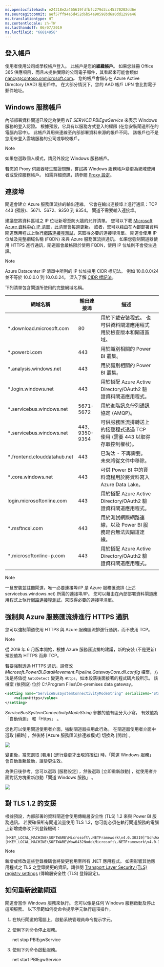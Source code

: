 ```yaml
---
ms.openlocfilehash: e24218e2a465619fdfbfc279d3cc45370202dd6e
ms.sourcegitcommit: aef57ff94a5d452d6b54a90598bd6a0dd1299a46
ms.translationtype: HT
ms.contentlocale: zh-TW
ms.lasthandoff: 06/07/2019
ms.locfileid: "66814858"
---
```

## <a name="sign-in-account"></a>登入帳戶

使用者使用公司或學校帳戶登入。 此帳戶是您的**組織帳戶**。 如果您註冊 Office 365 供應項目，而且未提供實際的公司電子郵件，其看起來可能會類似 nancy@contoso.onmicrosoft.com。 您的帳戶會儲存在 Azure Active Directory (AAD) 租用戶中。 在大部分情況下，您的 AAD 帳戶 UPN 會比對電子郵件地址。

## <a name="windows-service-account"></a>Windows 服務帳戶

內部部署資料閘道已設定為使用 *NT SERVICE\PBIEgwService* 來表示 Windows 服務的登入認證。 根據預設，它具有以服務方式登入的權限 (在您安裝閘道所在的電腦內容中)。 此帳戶與用來連線至內部部署資料來源的帳戶不同。 該帳戶也不是您用來登入雲端服務的公司或學校帳戶。

> [!NOTE]
> 如果您選取個人模式，請另外設定 Windows 服務帳戶。

若您的 Proxy 伺服器發生驗證問題，嘗試將 Windows 服務帳戶變更為網域使用者或受控服務帳戶。 如需詳細資訊，請參閱 [Proxy 設定](../service-gateway-proxy.md#changing-the-gateway-service-account-to-a-domain-user)。

## <a name="ports"></a>連接埠

閘道會建立 Azure 服務匯流排的輸出連線。 它會在輸出連接埠上進行通訊：TCP 443 (預設)、5671、5672、9350 到 9354。  閘道不需要輸入連接埠。

建議您將資料區域之 IP 位址新增至防火牆的允許清單。 您可以下載 [Microsoft Azure 資料中心 IP 清單](https://www.microsoft.com/download/details.aspx?id=41653)，此清單會每週更新。 或者，您可以藉由在內部部署資料閘道應用程式上執行[網路連接埠測試](../service-gateway-onprem-tshoot.md#network-ports-test)，來取得必要的連接埠清單。 閘道會使用 IP 位址及完整網域名稱 (FQDN) 來與 Azure 服務匯流排通訊。 如果您強制閘道器使用 HTTPS 進行通訊，閘道器會嚴格限於使用 FQDN，使用 IP 位址則不會發生通訊。


> [!NOTE]
> Azure Datacenter IP 清單中所列的 IP 位址採用 CIDR 標記法。 例如 10.0.0.0/24 並不等於 10.0.0.0 到 10.0.0.24。 深入了解 [CIDR 標記法](http://whatismyipaddress.com/cidr)。

下列清單包含閘道所使用的完整網域名稱。

| 網域名稱 | 輸出連接埠 | 描述 |  |
|-----------------------------|----------------|--------------------------------------------------------------------------------------------------------------------|---|
| *.download.microsoft.com | 80 | 用於下載安裝程式。 也可供資料閘道應用程式用於檢查版本和閘道區域。 |  |
| *.powerbi.com | 443 | 用於識別相關的 Power BI 叢集。 |  |
| *.analysis.windows.net | 443 | 用於識別相關的 Power BI 叢集。 |  |
| *.login.windows.net | 443 | 用於搭配 Azure Active Directory/OAuth2 驗證資料閘道應用程式。 |  |
| *.servicebus.windows.net | 5671-5672 | 用於進階訊息佇列通訊協定 (AMQP)。 |  |
| *.servicebus.windows.net | 443, 9350-9354 | 可供服務匯流排轉送上的接聽程式透過 TCP 使用 (需要 443 以取得存取控制權杖)。 |  |
| *.frontend.clouddatahub.net | 443 | 已淘汰 - 不再需要。 未來將從文件中移除。 |  |
| *.core.windows.net | 443 | 可供 Power BI 中的資料流程用於將資料寫入 Azure Data Lake。 |  |
| login.microsoftonline.com | 443 | 用於搭配 Azure Active Directory/OAuth2 驗證資料閘道應用程式。 |  |
| *.msftncsi.com | 443 | 用於測試網際網路連線，以及 Power BI 服務是否無法與閘道連線。 |  |
| *.microsoftonline-p.com | 443 | 用於搭配 Azure Active Directory/OAuth2 驗證資料閘道應用程式。 |  |
| | |

> [!NOTE]
> 一旦安裝並註冊閘道，唯一必要連接埠/IP 是 Azure 服務匯流排 (上述 servicebus.windows.net) 所需的連接埠/IP。 您可以藉由在內部部署資料閘道應用程式上執行[網路連接埠測試](../service-gateway-onprem-tshoot.md#network-ports-test)，來取得必要的連接埠清單。

## <a name="forcing-https-communication-with-azure-service-bus"></a>強制與 Azure 服務匯流排進行 HTTPS 通訊

您可以強制閘道使用 HTTPS 與 Azure 服務匯流排進行通訊，而不使用 TCP。

> [!NOTE]
> 從 2019 年 6 月版本開始，根據 Azure 服務匯流排的建議，新的安裝 (不是更新) 預設值為 HTTPS 而非 TCP。

若要強制透過 HTTPS 通訊，請修改 *Microsoft.PowerBI.DataMovement.Pipeline.GatewayCore.dll.config* 檔案，方法是將值從 `AutoDetect` 變更為 `Https`，如本段落後面接著的程式碼片段所示。 該檔案 (依預設) 位於  C:\Program Files\On-premises data gateway。

```xml
<setting name="ServiceBusSystemConnectivityModeString" serializeAs="String">
    <value>Https</value>
</setting>
```

*ServiceBusSystemConnectivityModeString* 參數的值有區分大小寫。 有效值為「自動偵測」  和「Https」  。

您也可以使用閘道使用者介面，強制閘道器採用此行為。 在閘道器使用者介面中選取 [網路]  ，然後將 [Azure 服務匯流排連線模式]  切換為 [開啟]  。

![](./media/gateway-onprem-accounts-ports-more/gw-onprem_01.png)

變更後，當您選取 [套用]  \(進行變更才出現的按鈕) 時，「閘道 Windows 服務」  會自動重新啟動，讓變更生效。

為供日後參考，您可以選取 [服務設定]  ，然後選取 [立即重新啟動]  ，從使用者介面對話方塊重新啟動「閘道 Windows 服務」  。

![](./media/gateway-onprem-accounts-ports-more/gw-onprem_02.png)

## <a name="support-for-tls-12"></a>對 TLS 1.2 的支援

根據預設，內部部署的資料閘道會使用傳輸層安全性 (TLS) 1.2 來與 Power BI 服務通訊。 若要確保所有閘道流量使用 TLS 1.2，您可能必須在執行閘道服務的電腦上新增或修改下列登錄機碼：

```
[HKEY_LOCAL_MACHINE\SOFTWARE\Microsoft\.NETFramework\v4.0.30319]"SchUseStrongCrypto"=dword:00000001
[HKEY_LOCAL_MACHINE\SOFTWARE\Wow6432Node\Microsoft\.NETFramework\v4.0.30319]"SchUseStrongCrypto"=dword:00000001
```

> [!NOTE]
> 新增或修改這些登錄機碼會將變更套用至所有 .NET 應用程式。 如需影響其他應用程式之 TLS 之登錄變更的資訊，請參閱 [Transport Layer Security (TLS) registry settings](https://docs.microsoft.com/windows-server/security/tls/tls-registry-settings) (傳輸層安全性 (TLS) 登錄設定)。

## <a name="how-to-restart-the-gateway"></a>如何重新啟動閘道

閘道會當作 Windows 服務來執行。 您可以像是任何 Windows 服務啟動及停止這項服務。 以下示範如何從命令提示字元執行這項操作。

1. 在執行閘道的電腦上，啟動系統管理員命令提示字元。
2. 使用下列命令停止服務。
   
   net stop PBIEgwService
3. 使用下列命令啟動服務。
   
   net start PBIEgwService

